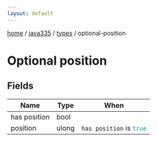 ```yaml
---
layout: default
---
```


[home](/)  /  [java335](/protocol/java335)  /  [types](/protocol/java335/types)  /  optional-position

# Optional position

## Fields

Name | Type | When
---|---|:---:
has position | bool | 
position | ulong | <code>has position</code> is <code><span style="color:#009688">true</span></code>
